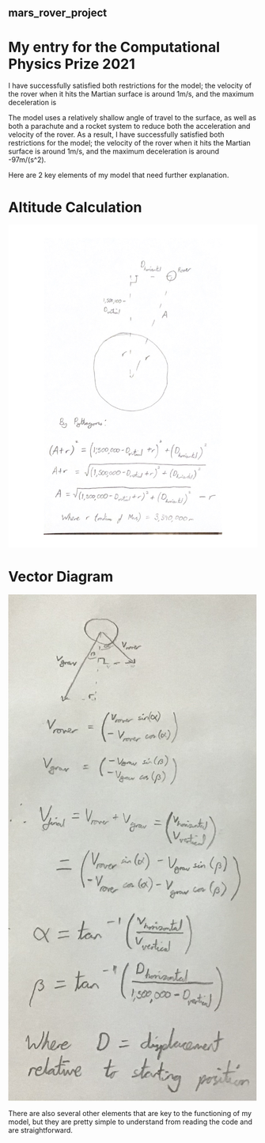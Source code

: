 ## mars_rover_project
# My entry for the Computational Physics Prize 2021

I have successfully satisfied both restrictions for the model; the velocity of the rover when it hits the Martian surface is around 1m/s, and the maximum deceleration is 

The model uses a relatively shallow angle of travel to the surface, as well as both a parachute and a rocket system to reduce both the acceleration and velocity of the rover. As a result, I have successfully satisfied both restrictions for the model; the velocity of the rover when it hits the Martian surface is around 1m/s, and the maximum deceleration is around -97m/(s^2).

Here are 2 key elements of my model that need further explanation.

# Altitude Calculation


![Altitude Diagram](images/altitudeDiagram.jpg)


# Vector Diagram


![Vector Diagram](images/vectorDiagram.jpeg)


There are also several other elements that are key to the functioning of my model, but they are pretty simple to understand from reading the code and are 
straightforward.
